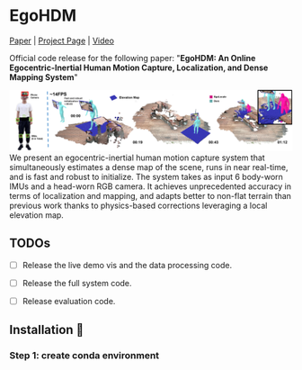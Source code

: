# EgoHDM
[Paper](https://arxiv.org/abs/2409.00343) | [Project Page](https://handiyin.github.io/EgoHDM/) | [Video](https://www.youtube.com/watch?v=L6BIrTWWy_Y)

Official code release for the following paper:
"**EgoHDM: An Online Egocentric-Inertial Human Motion Capture, Localization, and Dense Mapping System**"

![image](assets/ttteassser.png)
We present an egocentric-inertial human motion capture system that simultaneously estimates a dense map of the scene, runs in near real-time, and is fast and robust to initialize. The system takes as input 6 body-worn IMUs and a head-worn RGB camera. It achieves unprecedented accuracy in terms of localization and mapping, and adapts better to non-flat terrain than previous work thanks to physics-based corrections leveraging a local elevation map.

## TODOs

- [ ] Release the live demo vis and the data processing code.

- [ ] Release the full system code.

- [ ] Release evaluation code.

## Installation 💽

### Step 1: create conda environment